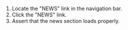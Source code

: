 1. Locate the "NEWS" link in the navigation bar.
2. Click the "NEWS" link.
3. Assert that the news section loads properly.